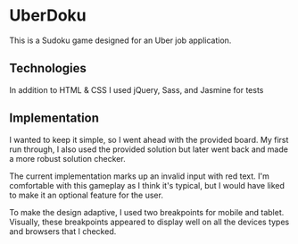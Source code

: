 # UberDoku

This is a Sudoku game designed for an Uber job application.

## Technologies

In addition to HTML & CSS I used jQuery, Sass, and Jasmine for tests

## Implementation

I wanted to keep it simple, so I went ahead with the provided board. My first run through, I also used the provided solution but later went back and made a more robust solution checker.

The current implementation marks up an invalid input with red text. I'm comfortable with this gameplay as I think it's typical, but I would have liked to make it an optional feature for the user.

To make the design adaptive, I used two breakpoints for mobile and tablet. Visually, these breakpoints appeared to display well on all the devices types and browsers that I checked.
